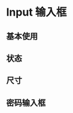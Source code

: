 # Input 输入框

## 基本使用

<demo react="input/demo/base.tsx" />

## 状态

<demo react="input/demo/status.tsx" />

## 尺寸

<demo react="input/demo/size.tsx" />

## 密码输入框

<demo react="input/demo/password.tsx" />
